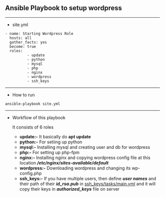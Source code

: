 ## Ansible Playbook to setup wordpress
---
- site.yml
```
- name: Starting Wordpress Role
  hosts: all
  gather_facts: yes
  become: true
  roles:
          - update
          - python
          - mysql
          - php
          - nginx
          - wordpress
          - ssh_keys
```
---
- How to run
```
ansible-playbook site.yml
```
--- 

- Workflow of this playbook

   It consists of 6 roles
   - **update:-**   It basically do **apt update**
   - **python:-**   For setiing up python
   - **mysql:-**    Installing mysql and creating user and db for wordpress
   - **php:-**      For setting up php-fpm
   - **nginx:-**    Installing nginx and copying wordpress config file at this location ***/etc/nginx/sites-available/default***
   - **wordpress:-**   Downloading wordpress and changing its wp-config.php
   - **ssh_keys:-**   If you have multiple users, then define ***user names*** and their path of their ***id_rsa.pub*** in [ssh_keys/tasks/main.yml](ssh_keys/tasks/main.yml) and it will copy their keys in ***authorized_keys*** file on server 
